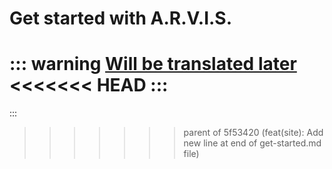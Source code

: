 # Get started with A.R.V.I.S.

::: warning
[Will be translated later](/ru/guide/get-started)
<<<<<<< HEAD
:::
=======
:::
>>>>>>> parent of 5f53420 (feat(site): Add new line at end of get-started.md file)
